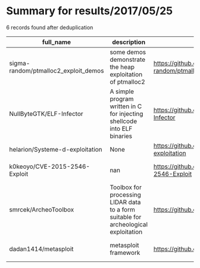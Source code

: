 
# Summary for results/2017/05/25
    
6 records found after deduplication

| full_name | description | html_url | matched_list | matched_count | pushed_at | size | stargazers_count | language | forks_count | vul_ids |
|--------------------------------------|-------------------------------------------------------------------------------------|---------------------------------------------------------|----------------------------------|-----------------|---------------------------|--------|--------------------|------------|---------------|-------------------|
| sigma-random/ptmalloc2_exploit_demos | some demos demonstrate the heap exploitation of ptmalloc2 | https://github.com/sigma-random/ptmalloc2_exploit_demos | ['exploit'] | 1 | 2017-05-25 00:15:37+00:00 | 26947 | 12 | HTML | 6 | [] |
| NullByteGTK/ELF-Infector | A simple program written in C for injecting shellcode into ELF binaries | https://github.com/NullByteGTK/ELF-Infector | ['shellcode'] | 1 | 2017-05-25 06:19:23+00:00 | 24 | 6 | C | 2 | [] |
| helarion/Systeme-d-exploitation | None | https://github.com/helarion/Systeme-d-exploitation | ['exploit'] | 1 | 2017-05-25 19:20:23+00:00 | 365 | 0 | C | 0 | [] |
| k0keoyo/CVE-2015-2546-Exploit | nan | https://github.com/k0keoyo/CVE-2015-2546-Exploit | ['cve-2', 'exploit'] | 2 | 2017-05-25 14:27:39+00:00 | 13 | 22 | C++ | 21 | ['CVE-2015-2546'] |
| smrcek/ArcheoToolbox | Toolbox for processing LIDAR data to a form suitable for archeological exploitation | https://github.com/smrcek/ArcheoToolbox | ['exploit'] | 1 | 2017-05-25 14:26:22+00:00 | 0 | 0 | | 1 | [] |
| dadan1414/metasploit | metasploit framework | https://github.com/dadan1414/metasploit | ['metasploit module OR payload'] | 1 | 2017-05-25 15:24:16+00:00 | 0 | 0 | nan | 0 | [] |
